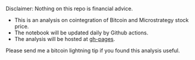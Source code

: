 Disclaimer: Nothing on this repo is financial advice.

- This is an analysis on cointegration of Bitcoin and Microstrategy stock price.
- The notebook will be updated daily by Github actions.
- The analysis will be hosted at [gh-pages](https://fu-om.github.io/btc_mstr/).

Please send me a bitcoin lightning tip if you found this analysis useful.

<lightning-widget name="fuuuumin" accent="#20c997" to="user7746400375909844@fountain.fm" image="https://avatars.githubusercontent.com/u/11862412?s=400&u=2f363cb5b9aa9e18bb79c45589cf2117d7584ebc&v=4" />
<script src="https://embed.twentyuno.net/js/app.js"></script>
